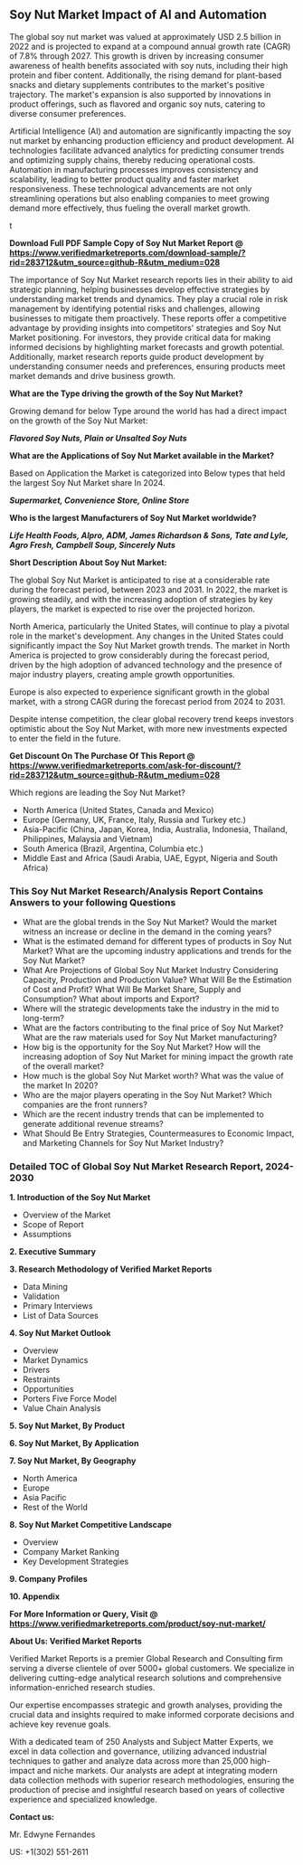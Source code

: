 <h2>Soy Nut Market Impact of AI and Automation</h2><p>The global soy nut market was valued at approximately USD 2.5 billion in 2022 and is projected to expand at a compound annual growth rate (CAGR) of 7.8% through 2027. This growth is driven by increasing consumer awareness of health benefits associated with soy nuts, including their high protein and fiber content. Additionally, the rising demand for plant-based snacks and dietary supplements contributes to the market's positive trajectory. The market's expansion is also supported by innovations in product offerings, such as flavored and organic soy nuts, catering to diverse consumer preferences.</p><p>Artificial Intelligence (AI) and automation are significantly impacting the soy nut market by enhancing production efficiency and product development. AI technologies facilitate advanced analytics for predicting consumer trends and optimizing supply chains, thereby reducing operational costs. Automation in manufacturing processes improves consistency and scalability, leading to better product quality and faster market responsiveness. These technological advancements are not only streamlining operations but also enabling companies to meet growing demand more effectively, thus fueling the overall market growth.</p>t</p><p id="" class=""><strong>Download Full PDF Sample Copy of Soy Nut Market Report @ <a href="https://www.verifiedmarketreports.com/download-sample/?rid=283712&utm_source=github-R&utm_medium=028" target="_blank">https://www.verifiedmarketreports.com/download-sample/?rid=283712&utm_source=github-R&utm_medium=028</a></strong></p><p>The importance of&nbsp;Soy Nut Market research reports lies in their ability to aid strategic planning, helping businesses develop effective strategies by understanding market trends and dynamics. They play a crucial role in risk management by identifying potential risks and challenges, allowing businesses to mitigate them proactively. These reports offer a competitive advantage by providing insights into competitors' strategies and Soy Nut Market positioning. For investors, they provide critical data for making informed decisions by highlighting market forecasts and growth potential. Additionally, market research reports guide product development by understanding consumer needs and preferences, ensuring products meet market demands and drive business growth.</p><p><strong>What are the&nbsp;Type driving the growth of the Soy Nut Market?</strong></p><p id="" class="">Growing demand for below Type around the world has had a direct impact on the growth of the Soy Nut Market:</p><em><strong>Flavored Soy Nuts, Plain or Unsalted Soy Nuts</strong></em></p><strong>What are the&nbsp;Applications&nbsp;of Soy Nut Market available in the Market?</strong></p><p id="" class="">Based on Application the Market is categorized into Below types that held the largest Soy Nut Market share In 2024.</p><em><strong>Supermarket, Convenience Store, Online Store</strong></em></p><strong>Who is the largest Manufacturers of Soy Nut Market worldwide?</strong></p><p><em><strong>Life Health Foods, Alpro, ADM, James Richardson & Sons, Tate and Lyle, Agro Fresh, Campbell Soup, Sincerely Nuts</strong></em></p><p id="" class=""><strong>Short Description About Soy Nut Market:</strong></p><p>The global Soy Nut Market is anticipated to rise at a considerable rate during the forecast period, between 2023 and 2031. In 2022, the market is growing steadily, and with the increasing adoption of strategies by key players, the market is expected to rise over the projected horizon.</p><p>North America, particularly the United States, will continue to play a pivotal role in the market's development. Any changes in the United States could significantly impact the Soy Nut Market growth trends. The market in North America is projected to grow considerably during the forecast period, driven by the high adoption of advanced technology and the presence of major industry players, creating ample growth opportunities.</p><p>Europe is also expected to experience significant growth in the global market, with a strong CAGR during the forecast period from 2024 to 2031.</p><p>Despite intense competition, the clear global recovery trend keeps investors optimistic about the Soy Nut Market, with more new investments expected to enter the field in the future.</p><p id="" class=""><strong>Get Discount On The Purchase Of This Report @ <a href="https://www.verifiedmarketreports.com/ask-for-discount/?rid=283712&utm_source=github-R&utm_medium=028" target="_blank">https://www.verifiedmarketreports.com/ask-for-discount/?rid=283712&utm_source=github-R&utm_medium=028</a></strong></p>Which regions are leading the Soy Nut Market?</p><ul><li>North America (United States, Canada and Mexico)</li><li>Europe (Germany, UK, France, Italy, Russia and Turkey etc.)</li><li>Asia-Pacific (China, Japan, Korea, India, Australia, Indonesia, Thailand, Philippines, Malaysia and Vietnam)</li><li>South America (Brazil, Argentina, Columbia etc.)</li><li>Middle East and Africa (Saudi Arabia, UAE, Egypt, Nigeria and South Africa)</li></ul><h3 id="" class="">This Soy Nut Market Research/Analysis Report Contains Answers to your following Questions</h3><ul><li>What are the global trends in the Soy Nut Market? Would the market witness an increase or decline in the demand in the coming years?</li><li>What is the estimated demand for different types of products in Soy Nut Market? What are the upcoming industry applications and trends for the Soy Nut Market?</li><li>What Are Projections of Global Soy Nut Market Industry Considering Capacity, Production and Production Value? What Will Be the Estimation of Cost and Profit? What Will Be Market Share, Supply and Consumption? What about imports and Export?</li><li>Where will the strategic developments take the industry in the mid to long-term?</li><li>What are the factors contributing to the final price of Soy Nut Market? What are the raw materials used for Soy Nut Market manufacturing?</li><li>How big is the opportunity for the Soy Nut Market? How will the increasing adoption of Soy Nut Market for mining impact the growth rate of the overall market?</li><li>How much is the global Soy Nut Market worth? What was the value of the market In 2020?</li><li>Who are the major players operating in the Soy Nut Market? Which companies are the front runners?</li><li>Which are the recent industry trends that can be implemented to generate additional revenue streams?</li><li>What Should Be Entry Strategies, Countermeasures to Economic Impact, and Marketing Channels for Soy Nut Market Industry?</li></ul><h3 id="" class="">Detailed TOC of Global Soy Nut Market Research Report, 2024-2030</h3><p id="" class=""><strong>1. Introduction of the Soy Nut Market</strong></p><ul><li>Overview of the Market</li><li>Scope of Report</li><li>Assumptions</li></ul><p id="" class=""><strong>2. Executive Summary</strong></p><p id="" class=""><strong>3. Research Methodology of Verified Market Reports</strong></p><ul><li>Data Mining</li><li>Validation</li><li>Primary Interviews</li><li>List of Data Sources</li></ul><p id="" class=""><strong>4. Soy Nut Market Outlook</strong></p><ul><li>Overview</li><li>Market Dynamics</li><li>Drivers</li><li>Restraints</li><li>Opportunities</li><li>Porters Five Force Model</li><li>Value Chain Analysis</li></ul><p id="" class=""><strong>5. Soy Nut Market, By Product</strong></p><p id="" class=""><strong>6. Soy Nut Market, By Application</strong></p><p id="" class=""><strong>7. Soy Nut Market, By Geography</strong></p><ul><li>North America</li><li>Europe</li><li>Asia Pacific</li><li>Rest of the World</li></ul><p id="" class=""><strong>8. Soy Nut Market Competitive Landscape</strong></p><ul><li>Overview</li><li>Company Market Ranking</li><li>Key Development Strategies</li></ul><p id="" class=""><strong>9. Company Profiles</strong></p><p id="" class=""><strong>10. Appendix</strong></p><p id="" class=""><strong>For More Information or Query, Visit @ <a href="https://www.verifiedmarketreports.com/product/soy-nut-market/" target="_blank">https://www.verifiedmarketreports.com/product/soy-nut-market/</a></strong></p><p id="" class=""><strong>About Us: Verified Market Reports</strong></p><p id="" class="">Verified Market Reports is a premier Global Research and Consulting firm serving a diverse clientele of over 5000+ global customers. We specialize in delivering cutting-edge analytical research solutions and comprehensive information-enriched research studies.</p><p id="" class="">Our expertise encompasses strategic and growth analyses, providing the crucial data and insights required to make informed corporate decisions and achieve key revenue goals.</p><p id="" class="">With a dedicated team of 250 Analysts and Subject Matter Experts, we excel in data collection and governance, utilizing advanced industrial techniques to gather and analyze data across more than 25,000 high-impact and niche markets. Our analysts are adept at integrating modern data collection methods with superior research methodologies, ensuring the production of precise and insightful research based on years of collective experience and specialized knowledge.</p><p id="" class=""><strong>Contact us:</strong></p><p id="" class="">Mr. Edwyne Fernandes</p><p id="" class="">US: +1(302) 551-2611</p>